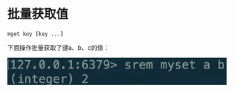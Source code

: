 # 批量获取值

```text
mget key [key ...]
```

下面操作批量获取了键a、b、c的值：

![](../../.gitbook/assets/image%20%2822%29.png)

